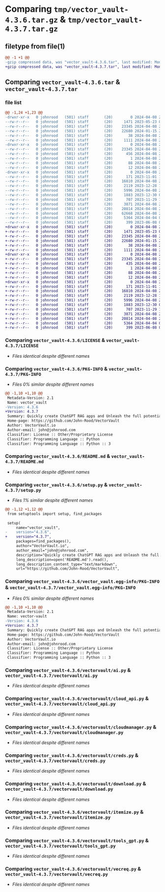 # Comparing `tmp/vector_vault-4.3.6.tar.gz` & `tmp/vector_vault-4.3.7.tar.gz`

## filetype from file(1)

```diff
@@ -1 +1 @@
-gzip compressed data, was "vector_vault-4.3.6.tar", last modified: Mon Apr  8 20:53:48 2024, max compression
+gzip compressed data, was "vector_vault-4.3.7.tar", last modified: Mon Apr  8 21:07:29 2024, max compression
```

## Comparing `vector_vault-4.3.6.tar` & `vector_vault-4.3.7.tar`

### file list

```diff
@@ -1,24 +1,23 @@
-drwxr-xr-x   0 johnrood   (501) staff       (20)        0 2024-04-08 20:53:48.831695 vector_vault-4.3.6/
--rw-r--r--   0 johnrood   (501) staff       (20)     1471 2023-05-23 07:06:02.000000 vector_vault-4.3.6/LICENSE
--rw-r--r--   0 johnrood   (501) staff       (20)    23345 2024-04-08 20:53:48.831552 vector_vault-4.3.6/PKG-INFO
--rw-r--r--   0 johnrood   (501) staff       (20)    22680 2024-01-15 21:39:47.000000 vector_vault-4.3.6/README.md
--rw-r--r--   0 johnrood   (501) staff       (20)       38 2024-04-08 20:53:48.831730 vector_vault-4.3.6/setup.cfg
--rw-r--r--   0 johnrood   (501) staff       (20)     1111 2024-04-08 20:53:13.000000 vector_vault-4.3.6/setup.py
-drwxr-xr-x   0 johnrood   (501) staff       (20)        0 2024-04-08 20:53:48.827488 vector_vault-4.3.6/vector_vault.egg-info/
--rw-r--r--   0 johnrood   (501) staff       (20)    23345 2024-04-08 20:53:48.000000 vector_vault-4.3.6/vector_vault.egg-info/PKG-INFO
--rw-r--r--   0 johnrood   (501) staff       (20)      456 2024-04-08 20:53:48.000000 vector_vault-4.3.6/vector_vault.egg-info/SOURCES.txt
--rw-r--r--   0 johnrood   (501) staff       (20)        1 2024-04-08 20:53:48.000000 vector_vault-4.3.6/vector_vault.egg-info/dependency_links.txt
--rw-r--r--   0 johnrood   (501) staff       (20)       88 2024-04-08 20:53:48.000000 vector_vault-4.3.6/vector_vault.egg-info/requires.txt
--rw-r--r--   0 johnrood   (501) staff       (20)       12 2024-04-08 20:53:48.000000 vector_vault-4.3.6/vector_vault.egg-info/top_level.txt
-drwxr-xr-x   0 johnrood   (501) staff       (20)        0 2024-04-08 20:53:48.831260 vector_vault-4.3.6/vectorvault/
--rw-r--r--   0 johnrood   (501) staff       (20)      171 2023-11-01 18:30:43.000000 vector_vault-4.3.6/vectorvault/__init__.py
--rw-r--r--   0 johnrood   (501) staff       (20)    16810 2024-04-08 20:07:41.000000 vector_vault-4.3.6/vectorvault/ai.py
--rw-r--r--   0 johnrood   (501) staff       (20)     2119 2023-12-28 19:05:59.000000 vector_vault-4.3.6/vectorvault/cloud_api.py
--rw-r--r--   0 johnrood   (501) staff       (20)     5996 2024-04-08 20:07:11.000000 vector_vault-4.3.6/vectorvault/cloudmanager.py
--rw-r--r--   0 johnrood   (501) staff       (20)     1883 2023-12-30 00:40:36.000000 vector_vault-4.3.6/vectorvault/creds.py
--rw-r--r--   0 johnrood   (501) staff       (20)      707 2023-11-29 18:24:09.000000 vector_vault-4.3.6/vectorvault/download.py
--rw-r--r--   0 johnrood   (501) staff       (20)     3871 2024-04-08 20:07:01.000000 vector_vault-4.3.6/vectorvault/itemize.py
--rw-r--r--   0 johnrood   (501) staff       (20)    20814 2024-04-08 20:06:58.000000 vector_vault-4.3.6/vectorvault/tools_gpt.py
--rw-r--r--   0 johnrood   (501) staff       (20)    62668 2024-04-08 20:53:06.000000 vector_vault-4.3.6/vectorvault/vault.py
--rw-r--r--   0 johnrood   (501) staff       (20)     5364 2024-04-04 04:33:57.000000 vector_vault-4.3.6/vectorvault/vecreq.py
--rw-r--r--   0 johnrood   (501) staff       (20)      399 2023-06-08 04:36:04.000000 vector_vault-4.3.6/vectorvault/wrap.py
+drwxr-xr-x   0 johnrood   (501) staff       (20)        0 2024-04-08 21:07:29.087775 vector_vault-4.3.7/
+-rw-r--r--   0 johnrood   (501) staff       (20)     1471 2023-05-23 07:06:02.000000 vector_vault-4.3.7/LICENSE
+-rw-r--r--   0 johnrood   (501) staff       (20)    23345 2024-04-08 21:07:29.087640 vector_vault-4.3.7/PKG-INFO
+-rw-r--r--   0 johnrood   (501) staff       (20)    22680 2024-01-15 21:39:47.000000 vector_vault-4.3.7/README.md
+-rw-r--r--   0 johnrood   (501) staff       (20)       38 2024-04-08 21:07:29.087808 vector_vault-4.3.7/setup.cfg
+-rw-r--r--   0 johnrood   (501) staff       (20)     1111 2024-04-08 21:07:12.000000 vector_vault-4.3.7/setup.py
+drwxr-xr-x   0 johnrood   (501) staff       (20)        0 2024-04-08 21:07:29.084889 vector_vault-4.3.7/vector_vault.egg-info/
+-rw-r--r--   0 johnrood   (501) staff       (20)    23345 2024-04-08 21:07:29.000000 vector_vault-4.3.7/vector_vault.egg-info/PKG-INFO
+-rw-r--r--   0 johnrood   (501) staff       (20)      435 2024-04-08 21:07:29.000000 vector_vault-4.3.7/vector_vault.egg-info/SOURCES.txt
+-rw-r--r--   0 johnrood   (501) staff       (20)        1 2024-04-08 21:07:29.000000 vector_vault-4.3.7/vector_vault.egg-info/dependency_links.txt
+-rw-r--r--   0 johnrood   (501) staff       (20)       88 2024-04-08 21:07:29.000000 vector_vault-4.3.7/vector_vault.egg-info/requires.txt
+-rw-r--r--   0 johnrood   (501) staff       (20)       12 2024-04-08 21:07:29.000000 vector_vault-4.3.7/vector_vault.egg-info/top_level.txt
+drwxr-xr-x   0 johnrood   (501) staff       (20)        0 2024-04-08 21:07:29.087466 vector_vault-4.3.7/vectorvault/
+-rw-r--r--   0 johnrood   (501) staff       (20)      171 2023-11-01 18:30:43.000000 vector_vault-4.3.7/vectorvault/__init__.py
+-rw-r--r--   0 johnrood   (501) staff       (20)    16810 2024-04-08 20:07:41.000000 vector_vault-4.3.7/vectorvault/ai.py
+-rw-r--r--   0 johnrood   (501) staff       (20)     2119 2023-12-28 19:05:59.000000 vector_vault-4.3.7/vectorvault/cloud_api.py
+-rw-r--r--   0 johnrood   (501) staff       (20)     5996 2024-04-08 20:07:11.000000 vector_vault-4.3.7/vectorvault/cloudmanager.py
+-rw-r--r--   0 johnrood   (501) staff       (20)     1883 2023-12-30 00:40:36.000000 vector_vault-4.3.7/vectorvault/creds.py
+-rw-r--r--   0 johnrood   (501) staff       (20)      707 2023-11-29 18:24:09.000000 vector_vault-4.3.7/vectorvault/download.py
+-rw-r--r--   0 johnrood   (501) staff       (20)     3871 2024-04-08 20:07:01.000000 vector_vault-4.3.7/vectorvault/itemize.py
+-rw-r--r--   0 johnrood   (501) staff       (20)    20814 2024-04-08 20:06:58.000000 vector_vault-4.3.7/vectorvault/tools_gpt.py
+-rw-r--r--   0 johnrood   (501) staff       (20)     5364 2024-04-04 04:33:57.000000 vector_vault-4.3.7/vectorvault/vecreq.py
+-rw-r--r--   0 johnrood   (501) staff       (20)      399 2023-06-08 04:36:04.000000 vector_vault-4.3.7/vectorvault/wrap.py
```

### Comparing `vector_vault-4.3.6/LICENSE` & `vector_vault-4.3.7/LICENSE`

 * *Files identical despite different names*

### Comparing `vector_vault-4.3.6/PKG-INFO` & `vector_vault-4.3.7/PKG-INFO`

 * *Files 0% similar despite different names*

```diff
@@ -1,10 +1,10 @@
 Metadata-Version: 2.1
 Name: vector_vault
-Version: 4.3.6
+Version: 4.3.7
 Summary: Quickly create ChatGPT RAG apps and Unleash the full potential of GenAI with Vector Vault
 Home-page: https://github.com/John-Rood/VectorVault
 Author: VectorVault.io
 Author-email: john@johnrood.com
 Classifier: License :: Other/Proprietary License
 Classifier: Programming Language :: Python
 Classifier: Programming Language :: Python :: 3
```

### Comparing `vector_vault-4.3.6/README.md` & `vector_vault-4.3.7/README.md`

 * *Files identical despite different names*

### Comparing `vector_vault-4.3.6/setup.py` & `vector_vault-4.3.7/setup.py`

 * *Files 1% similar despite different names*

```diff
@@ -1,12 +1,12 @@
 from setuptools import setup, find_packages
 
 setup(
     name="vector_vault",
-    version="4.3.6",
+    version="4.3.7",
     packages=find_packages(),
     author="VectorVault.io",
     author_email="john@johnrood.com",
     description="Quickly create ChatGPT RAG apps and Unleash the full potential of GenAI with Vector Vault",
     long_description=open('README.md').read(),
     long_description_content_type="text/markdown",
     url="https://github.com/John-Rood/VectorVault",
```

### Comparing `vector_vault-4.3.6/vector_vault.egg-info/PKG-INFO` & `vector_vault-4.3.7/vector_vault.egg-info/PKG-INFO`

 * *Files 0% similar despite different names*

```diff
@@ -1,10 +1,10 @@
 Metadata-Version: 2.1
 Name: vector-vault
-Version: 4.3.6
+Version: 4.3.7
 Summary: Quickly create ChatGPT RAG apps and Unleash the full potential of GenAI with Vector Vault
 Home-page: https://github.com/John-Rood/VectorVault
 Author: VectorVault.io
 Author-email: john@johnrood.com
 Classifier: License :: Other/Proprietary License
 Classifier: Programming Language :: Python
 Classifier: Programming Language :: Python :: 3
```

### Comparing `vector_vault-4.3.6/vectorvault/ai.py` & `vector_vault-4.3.7/vectorvault/ai.py`

 * *Files identical despite different names*

### Comparing `vector_vault-4.3.6/vectorvault/cloud_api.py` & `vector_vault-4.3.7/vectorvault/cloud_api.py`

 * *Files identical despite different names*

### Comparing `vector_vault-4.3.6/vectorvault/cloudmanager.py` & `vector_vault-4.3.7/vectorvault/cloudmanager.py`

 * *Files identical despite different names*

### Comparing `vector_vault-4.3.6/vectorvault/creds.py` & `vector_vault-4.3.7/vectorvault/creds.py`

 * *Files identical despite different names*

### Comparing `vector_vault-4.3.6/vectorvault/download.py` & `vector_vault-4.3.7/vectorvault/download.py`

 * *Files identical despite different names*

### Comparing `vector_vault-4.3.6/vectorvault/itemize.py` & `vector_vault-4.3.7/vectorvault/itemize.py`

 * *Files identical despite different names*

### Comparing `vector_vault-4.3.6/vectorvault/tools_gpt.py` & `vector_vault-4.3.7/vectorvault/tools_gpt.py`

 * *Files identical despite different names*

### Comparing `vector_vault-4.3.6/vectorvault/vecreq.py` & `vector_vault-4.3.7/vectorvault/vecreq.py`

 * *Files identical despite different names*

